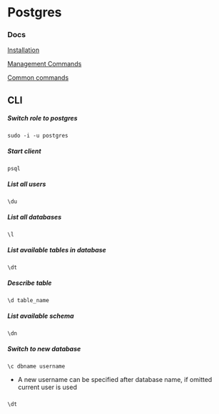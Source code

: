 # Postgres

### Docs

[Installation](https://www.postgresqltutorial.com/install-postgresql-linux/)

[Management Commands](https://www.postgresqltutorial.com/postgresql-administration/)

[Common commands](https://www.postgresqltutorial.com/psql-commands/)

## CLI

##### Switch role to postgres

    sudo -i -u postgres

##### Start client

    psql

##### List all users

    \du

##### List all databases

    \l

##### List available tables in database

    \dt

##### Describe table

    \d table_name

##### List available schema

    \dn

##### Switch to new database

    \c dbname username

- A new username can be specified after database name, if omitted current user is used

#####

    \dt
